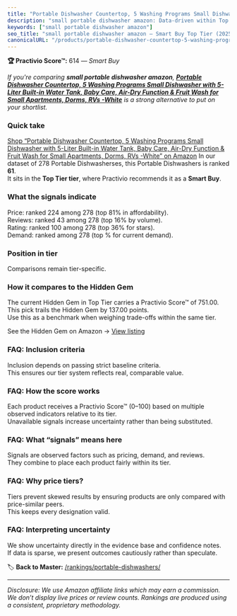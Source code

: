 ```yaml
---
title: "Portable Dishwasher Countertop, 5 Washing Programs Small Dishwasher with 5-Liter Built-in Water Tank, Baby Care, Air-Dry Function & Fruit Wash for Small Apartments, Dorms, RVs -White"
description: "small portable dishwasher amazon: Data-driven within Top Tier ranking using the Practivio Score™. Positioned by quality, value, demand, findability, momentum."
keywords: ["small portable dishwasher amazon"]
seo_title: "small portable dishwasher amazon — Smart Buy Top Tier (2025)"
canonicalURL: "/products/portable-dishwasher-countertop-5-washing-programs-small-dishwasher-with-5-liter-built-in-water-tank-baby-care-air-dry-function-fruit-wash-for-small-apartments-dorms-rvs-white-B091CPLVRF/"
---
```


**🏆 Practivio Score™:** 614 — _Smart Buy_


*If you're comparing **small portable dishwasher amazon**, **[Portable Dishwasher Countertop, 5 Washing Programs Small Dishwasher with 5-Liter Built-in Water Tank, Baby Care, Air-Dry Function & Fruit Wash for Small Apartments, Dorms, RVs -White](https://www.amazon.com/dp/B091CPLVRF?tag=practivio-20)** is a strong alternative to put on your shortlist.*
### Quick take
[Shop “Portable Dishwasher Countertop, 5 Washing Programs Small Dishwasher with 5-Liter Built-in Water Tank, Baby Care, Air-Dry Function & Fruit Wash for Small Apartments, Dorms, RVs -White” on Amazon](https://www.amazon.com/dp/B091CPLVRF?tag=practivio-20)
In our dataset of 278 Portable Dishwasherses, this Portable Dishwashers is ranked **61**.  
It sits in the **Top Tier tier**, where Practivio recommends it as a **Smart Buy**.

### What the signals indicate
Price: ranked 224 among 278 (top 81% in affordability).  
Reviews: ranked 43 among 278 (top 16% by volume).  
Rating: ranked 100 among 278 (top 36% for stars).  
Demand: ranked  among 278 (top % for current demand).

### Position in tier
Comparisons remain tier-specific.

### How it compares to the Hidden Gem
The current Hidden Gem in Top Tier carries a Practivio Score™ of 751.00.  
This pick trails the Hidden Gem by 137.00 points.  
Use this as a benchmark when weighing trade-offs within the same tier.  

See the Hidden Gem on Amazon → [View listing](https://www.amazon.com/dp/B08N6WV3HX?tag=practivio-20)

### FAQ: Inclusion criteria
Inclusion depends on passing strict baseline criteria.  
This ensures our tier system reflects real, comparable value.

### FAQ: How the score works
Each product receives a Practivio Score™ (0–100) based on multiple observed indicators relative to its tier.  
Unavailable signals increase uncertainty rather than being substituted.

### FAQ: What “signals” means here
Signals are observed factors such as pricing, demand, and reviews.  
They combine to place each product fairly within its tier.

### FAQ: Why price tiers?
Tiers prevent skewed results by ensuring products are only compared with price-similar peers.  
This keeps every designation valid.

### FAQ: Interpreting uncertainty
We show uncertainty directly in the evidence base and confidence notes.  
If data is sparse, we present outcomes cautiously rather than speculate.


🏷️ **Back to Master:** [/rankings/portable-dishwashers/](/rankings/portable-dishwashers/)

---
_Disclosure: We use Amazon affiliate links which may earn a commission. We don’t display live prices or review counts. Rankings are produced using a consistent, proprietary methodology._
